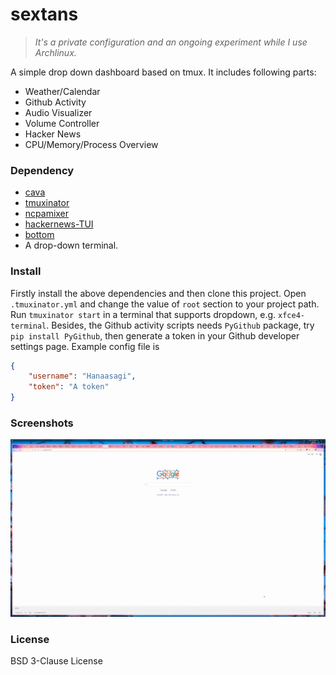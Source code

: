 # sextans

> *It's a private configuration and an ongoing experiment while I use Archlinux.*

A simple drop down dashboard based on tmux. It includes following parts:

- Weather/Calendar
- Github Activity
- Audio Visualizer
- Volume Controller
- Hacker News
- CPU/Memory/Process Overview


### Dependency
- [cava](https://github.com/karlstav/cava)
- [tmuxinator](https://github.com/tmuxinator/tmuxinator)
- [ncpamixer](https://github.com/fulhax/ncpamixer)
- [hackernews-TUI](https://github.com/aome510/hackernews-TUI)
- [bottom](https://github.com/ClementTsang/bottom)
- A drop-down terminal.

### Install

Firstly install the above dependencies and then clone this project. Open `.tmuxinator.yml` and change the value of `root` section to your project path. Run `tmuxinator start` in a terminal that supports dropdown, e.g. `xfce4-terminal`. Besides, the Github activity scripts needs `PyGithub` package, try `pip install PyGithub`, then generate a token in your Github developer settings page. Example config file is 

```JSON
{
    "username": "Hanaasagi",
    "token": "A token"
}

```


### Screenshots

![](.screenshots/demo.gif)


### License

BSD 3-Clause License
